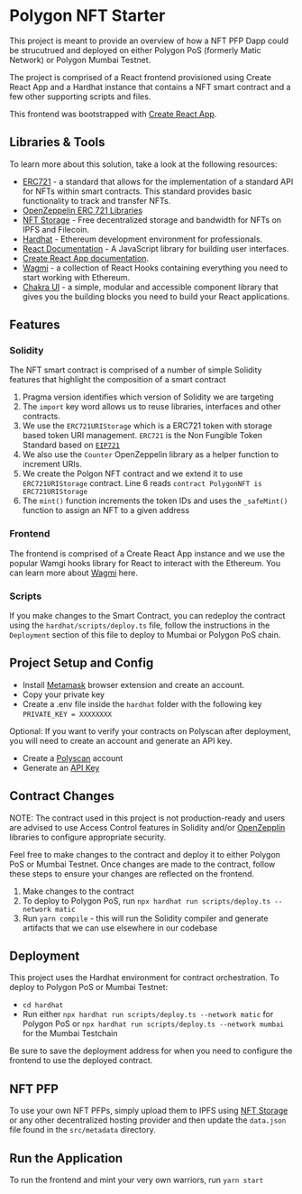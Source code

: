 # Polygon NFT Starter

This project is meant to provide an overview of how a NFT PFP Dapp could be strucutrued and deployed on either Polygon PoS (formerly Matic Network) or Polygon Mumbai Testnet.

The project is comprised of a React frontend provisioned using Create React App and a Hardhat instance
that contains a NFT smart contract and a few other supporting scripts and files.

This frontend was bootstrapped with [Create React App](https://github.com/facebook/create-react-app).

## Libraries & Tools

To learn more about this solution, take a look at the following resources:
- [ERC721](https://eips.ethereum.org/EIPS/eip-721) - a standard that allows for the implementation of a standard API for NFTs within smart contracts. This standard provides basic functionality to track and transfer NFTs.
- [OpenZeppelin ERC 721 Libraries](https://docs.openzeppelin.com/contracts/4.x/erc721)
- [NFT Storage](https://nft.storage/) - Free decentralized storage and bandwidth for NFTs on IPFS and Filecoin.
- [Hardhat](https://hardhat.org/) - Ethereum development environment for professionals.
- [React Documentation](https://reactjs.org/docs/getting-started.html) - A JavaScript library for building user interfaces.
- [Create React App documentation](https://facebook.github.io/create-react-app/docs/getting-started).
- [Wagmi](https://wamgi.sh) - a collection of React Hooks containing everything you need to start working with Ethereum.
- [Chakra UI](https://chakra-ui.com/) - a simple, modular and accessible component library that gives you the building blocks you need to build your React applications.

## Features

### Solidity

The NFT smart contract is comprised of a number of simple Solidity features that highlight the composition of a smart contract

1. Pragma version identifies which version of Solidity we are targeting
2. The `import` key word allows us to reuse libraries, interfaces and other contracts.
3. We use the `ERC721URIStorage` which is a ERC721 token with storage based token URI management. `ERC721` is the Non Fungible Token Standard based on [`EIP721`](https://eips.ethereum.org/EIPS/eip-721)
4. We also use the `Counter` OpenZeppelin library as a helper function to increment URIs.
5.  We create the Polgon NFT contract and we extend it to use `ERC721URIStorage` contract. Line 6 reads `contract PolygonNFT is ERC721URIStorage`
6.  The `mint()` function increments the token IDs and uses the `_safeMint()` function to assign an NFT to a given address


### Frontend
The frontend is comprised of a Create React App instance and we use the popular Wamgi hooks library for React to interact with the Ethereum. You can learn more about [Wagmi](https://wamgi.sh) here.

### Scripts
If you make changes to the Smart Contract, you can redeploy the contract using the `hardhat/scripts/deploy.ts` file, follow the instructions in the `Deployment` section of this file to deploy to Mumbai or Polygon PoS chain. 



## Project Setup and Config

- Install [Metamask](https://metamask.io/) browser extension and create an account.
- Copy your private key
- Create a .env file inside the `hardhat` folder with the following key `PRIVATE_KEY = XXXXXXXX`

Optional:
If you want to verify your contracts on Polyscan after deployment, you will need to create an account and generate an API key.
- Create a [Polyscan](https://polygonscan.com/register) account
- Generate an [API Key](https://polygonscan.com/myapikey)

## Contract Changes

NOTE: The contract used in this project is not production-ready and users are advised to use Access Control features in Solidity and/or [OpenZepplin](https://github.com/OpenZeppelin/openzeppelin-contracts) libraries to configure appropriate security.

Feel free to make changes to the contract and deploy it to either Polygon PoS or Mumbai Testnet. Once changes are made to the contract,
follow these steps to ensure your changes are reflected on the frontend.

1. Make changes to the contract
2. To deploy to Polygon PoS, run `npx hardhat run scripts/deploy.ts --network matic`
3. Run `yarn compile` - this will run the Solidity compiler and generate artifacts that we can use elsewhere in our codebase

## Deployment
This project uses the Hardhat environment for contract orchestration. To deploy to Polygon PoS or Mumbai Testnet:

- `cd hardhat`
- Run either `npx hardhat run scripts/deploy.ts --network matic` for Polygon PoS or `npx hardhat run scripts/deploy.ts --network mumbai` for the Mumbai Testchain

Be sure to save the deployment address for when you need to configure the frontend to use the deployed contract.

## NFT PFP
To use your own NFT PFPs, simply upload them to IPFS using [NFT Storage](https://nft.storage/) or any other decentralized hosting provider and then update the `data.json` file found in the `src/metadata` directory.

## Run the Application

To run the frontend and mint your very own warriors, run `yarn start`